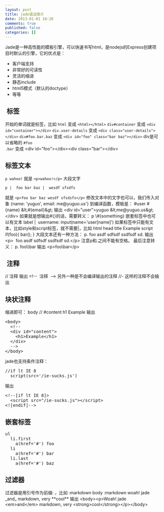 ```yaml
---
layout: post
title: jade语法简介
date: 2013-01-01 18:20
comments: true
published: false
categories: []
---
```

Jade是一种高性能的模板引擎，可以快速书写html，是nodejs的Express创建项目时默认的引擎，它的优点是：
<ul>
	<li>客户端支持</li>
	<li>非常好的可读性</li>
	<li>灵活的缩进</li>
	<li>静态include</li>
	<li>html5模式（默认的doctype）</li>
	<li>等等</li>
</ul>
<h2> 标签</h2>
开始的单词就是标签，比如
<code>html</code>
变成 <code>&lt;html&gt;&lt;/html&gt;</code>
<code>div#container</code>
变成 <code>&lt;div id="container"&gt;&lt;/div&gt;</code>
<code>div.user-details</code>
变成 <code>&lt;div class="user-details"&gt;&lt;/div&gt;</code>
<code>div#foo.bar.baz</code>
变成 <code>&lt;div id="foo" class="bar baz"&gt;&lt;/div&gt;</code>
div是可以省略的
<code>#foo
.bar</code>
变成 &lt;div id="foo"&gt;&lt;/div&gt;&lt;div class="bar"&gt;&lt;/div&gt;
<h2>标签文本</h2>
<code>p wahoo!</code>
就是 <code>&lt;p&gt;wahoo!&lt;/p&gt;</code>
大段文字
<pre><code>p |  foo bar baz |  wesdf sfsdfs</code></pre>
就是 <code>&lt;p&gt;foo bar baz wesdf sfsdsfs&lt;/p&gt;</code>
修改文本中的文字也可以，我们传入对象 {name: 'yuguo', email: me@yuguo.us'} 到编译函数，模板是：
#user #{name} &amp;lt;#{email}&amp;gt;
输出 &lt;div id="user"&gt;yuguo &amp;lt;me@yuguo.us&amp;gt;&lt;/div&gt;
如果就是想输出#{}的话，需要转义：
p \#{something}
嵌套标签中也可以有文本
label
|  username:
input(name='user[name]')
如果标签中只能有文本，比如style和script标签，就不需要|，比如
html
head
title Example
script
if(foo){
bar();
}
大段文本还有一种方法：
p.
foo asdf
sdfsdf
ssdfsdf
sd.
输出
&lt;p&gt;  foo asdf
sdfsdf
ssdfsdf
sd.&lt;/p&gt;
注意p和.之间不能有空格。
最后注意转义：
p.
foo\\bar
输出
&lt;p&gt;foo\bar&lt;/p&gt;
<h2> 注释</h2>
// 注释
输出
&lt;!--  注释  --&gt;
另外一种是不会编译输出的注释
//- 这样的注释不会输出
<h2>块状注释</h2>
缩进即可：
body
//
#content
h1 Example
输出
<pre>&lt;body&gt;
  &lt;!--
  &lt;div id="content"&gt;
    &lt;h1&gt;Example&lt;/h1&gt;
  &lt;/div&gt;
  --&gt;
&lt;/body&gt;</pre>
jade也支持条件注释：
<pre>//if lt IE 8
  script(src='/ie-sucks.js')</pre>
<pre>输出</pre>
<pre>&lt;!--[if lt IE 8]&gt;
  &lt;script src="/ie-sucks.js"&gt;&lt;/script&gt;
&lt;![endif]--&gt;</pre>
<h2>嵌套标签</h2>
<pre>ul
  li.first
    a(href='#') foo
  li
    a(href='#') bar
  li.last
    a(href='#') baz</pre>
<h2>过滤器</h2>
过滤器是用引号作为前缀: ，比如 :markdown
body
:markdown
woah! jade _and_ markdown, very **cool**
输出
&lt;body&gt;&lt;p&gt;Woah! jade &lt;em&gt;and&lt;/em&gt; markdown, very &lt;strong&gt;cool&lt;/strong&gt;&lt;/p&gt;&lt;/body&gt;
